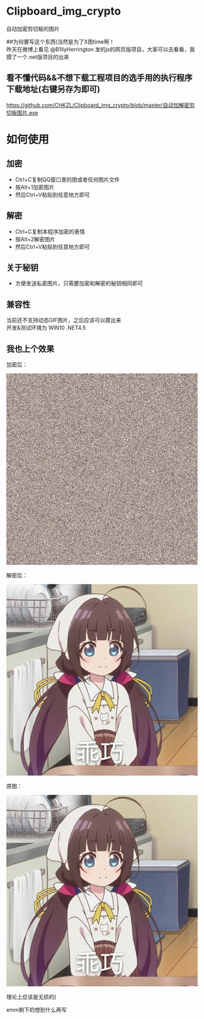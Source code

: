 # Clipboard_img_crypto
自动加密剪切板的图片

##为何要写这个东西(当然是为了X图time啊！  
昨天在微博上看见 @B1llyHerrington 发的js的网页版项目，大家可以去看看，我摸了一个.net版项目的出来
  
## 看不懂代码&&不想下载工程项目的选手用的执行程序下载地址(右键另存为即可)
https://github.com/CHKZL/Clipboard_img_crypto/blob/master/自动加解密剪切板图片.exe  
# 如何使用  
## 加密
* Ctrl+C复制QQ窗口里的图或者任何图片文件
* 按Alt+1加密图片
* 然后Ctrl+V粘贴到任意地方即可  
## 解密
* Ctrl+C复制本程序加密的表情
* 按Alt+2解密图片
* 然后Ctrl+V粘贴到任意地方即可  
## 关于秘钥
* 方便发送私密图片，只需要加密和解密的秘钥相同即可
  
## 兼容性
当前还不支持动态GIF图片，之后应该可以摸出来  
开发&测试环境为 WIN10  .NET4.5

## 我也上个效果
加密后：

![加密后](https://github.com/CHKZL/Clipboard_img_crypto/blob/master/自动加解密剪切板图片/2.PNG)

解密后：

![解密后](https://github.com/CHKZL/Clipboard_img_crypto/blob/master/自动加解密剪切板图片/3.PNG)

原图：

![原图](https://github.com/CHKZL/Clipboard_img_crypto/blob/master/自动加解密剪切板图片/1.jpg)

理论上应该是无损的(  


emm剩下的想到什么再写
